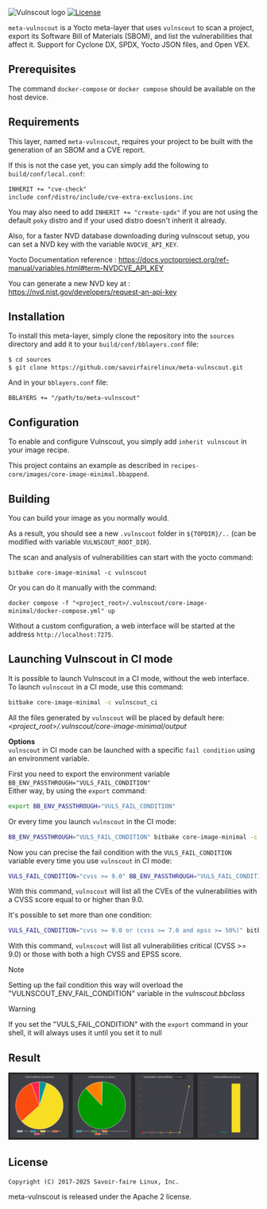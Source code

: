![Vulnscout logo](./doc/vulnscout-logo.jpeg?raw=true)
[![License](https://img.shields.io/badge/License-Apache%202.0-blue.svg)](https://opensource.org/licenses/Apache-2.0)

`meta-vulnscout` is a Yocto meta-layer that uses `vulnscout` to scan a project, export its Software Bill of Materials (SBOM), and list the vulnerabilities that affect it.
Support for Cyclone DX, SPDX, Yocto JSON files, and Open VEX.

## Prerequisites

The command `docker-compose` or `docker compose` should be available on the host device.

## Requirements

This layer, named `meta-vulnscout`, requires your project to be built with the generation of an SBOM and a CVE report.

If this is not the case yet, you can simply add the following to `build/conf/local.conf`:

```shell
INHERIT += "cve-check"
include conf/distro/include/cve-extra-exclusions.inc
```

You may also need to add `INHERIT += "create-spdx"` if you are not using the default `poky` distro and if your used distro doesn't inherit it already.

Also, for a faster NVD database downloading during vulnscout setup, you can set a NVD key with the variable `NVDCVE_API_KEY`.

Yocto Documentation reference : https://docs.yoctoproject.org/ref-manual/variables.html#term-NVDCVE_API_KEY

You can generate a new NVD key at :  https://nvd.nist.gov/developers/request-an-api-key

##  Installation

To install this meta-layer, simply clone the repository into the `sources` directory and add it to your `build/conf/bblayers.conf` file:

```shell
$ cd sources
$ git clone https://github.com/savoirfairelinux/meta-vulnscout.git
```
And in your `bblayers.conf` file:

```shell
BBLAYERS += "/path/to/meta-vulnscout"
```

## Configuration

To enable and configure Vulnscout, you simply add `inherit vulnscout` in your image recipe.

This project contains an example as described in `recipes-core/images/core-image-minimal.bbappend`.

## Building

You can build your image as you normally would.

As a result, you should see a new `.vulnscout` folder in `${TOPDIR}/..` (can be modified with variable `VULNSCOUT_ROOT_DIR`).

The scan and analysis of vulnerabilities can start with the yocto command:

```shell
bitbake core-image-minimal -c vulnscout
```

Or you can do it manually with the command:

```shell
docker compose -f "<project_root>/.vulnscout/core-image-minimal/docker-compose.yml" up
```

Without a custom configuration, a web interface will be started at the address `http://localhost:7275`.

## Launching Vulnscout in CI mode

It is possible to launch Vulnscout in a CI mode, without the web interface.
To launch `vulnscout` in a CI mode, use this command:
```bash
bitbake core-image-minimal -c vulnscout_ci
```
All the files generated by `vulnscout` will be placed by default here: *<project_root>/.vulnscout/core-image-minimal/output*

**Options**\
`vulnscout` in CI mode can be launched with a specific `fail condition` using an environment variable.

First you need to export the environment variable `BB_ENV_PASSTHROUGH="VULS_FAIL_CONDITION"`\
Either way, by using the `export` command:

```bash
export BB_ENV_PASSTHROUGH="VULS_FAIL_CONDITION"
```
Or every time you launch `vulnscout` in the CI mode:

```bash
BB_ENV_PASSTHROUGH="VULS_FAIL_CONDITION" bitbake core-image-minimal -c vulnscout_ci
```
Now you can precise the fail condition with the `VULS_FAIL_CONDITION` variable every time you use `vulnscout` in CI mode:

```bash
VULS_FAIL_CONDITION="cvss >= 9.0" BB_ENV_PASSTHROUGH="VULS_FAIL_CONDITION" bitbake core-image-minimal -c vulnscout_ci
```
With this command, `vulnscout` will list all the CVEs of the vulnerabilities with a CVSS score equal to or higher than 9.0.

It's possible to set more than one condition:

```bash
VULS_FAIL_CONDITION="cvss >= 9.0 or (cvss >= 7.0 and epss >= 50%)" bitbake core-image-minimal -c vulnscout_ci
```
With this command, `vulnscout` will list all vulnerabilities critical (CVSS >= 9.0) or those with both a high CVSS and EPSS score.

> [!NOTE]
> Setting up the fail condition this way will overload the "VULNSCOUT_ENV_FAIL_CONDITION" variable in the *vulnscout.bbclass*

> [!WARNING]
> If you set the "VULS_FAIL_CONDITION" with the `export` command in your shell, it will always uses it until you set it to null

## Result

![Screenshot](doc/vulnscout-ui.png)

## License

`Copyright (C) 2017-2025 Savoir-faire Linux, Inc.`

meta-vulnscout is released under the Apache 2 license.
